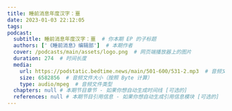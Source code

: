 ```yaml
---
title: 睡前消息年度汉字：噩
date: 2023-01-03 22:12:05
tags:
podcast:
  subtitle: 睡前消息年度汉字：噩  # 你本期 EP 的子标题
  authors: ['《睡前消息》编辑部']  # 本期作者
  cover: /podcasts/main/assets/logo.png  # 网页端播放器上的图片
  duration: 274  # 时间长度
  media:
    url: https://podstatic.bedtime.news/main/501-600/531-2.mp3  # 音频文件
    size: 6582856  # 音频文件大小（按照 Byte 计算）
    type: audio/mpeg  # 音频文件类型
  chapters: null # 本期节目章节 - 如果你想自动生成时间线 [可选的]
  references: null # 本期节目引用信息 - 如果你想自动生成引用信息模块 [可选的]
---
```

